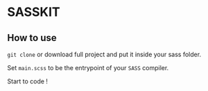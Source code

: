 # SASSKIT
## How to use
`git clone` or download full project and put it inside your sass folder.

Set `main.scss` to be the entrypoint of your `SASS` compiler.

Start to code !

